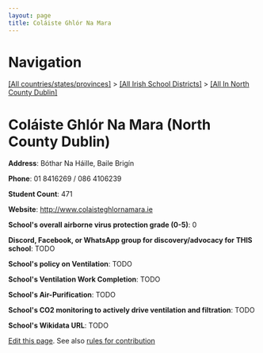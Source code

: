 ```yaml
---
layout: page
title: Coláiste Ghlór Na Mara
---
```

# Navigation

[[All countries/states/provinces]](../../..) > [[All Irish School Districts]](../..) > [[All In North County Dublin]](..)

# Coláiste Ghlór Na Mara (North County Dublin)

**Address**: Bóthar Na Háille, Baile Brigín

**Phone**: 01 8416269 / 086 4106239

**Student Count**: 471

**Website**: <http://www.colaisteghlornamara.ie>

**School's overall airborne virus protection grade (0-5)**: 0

**Discord, Facebook, or WhatsApp group for discovery/advocacy for THIS school**: TODO

**School's policy on Ventilation**: TODO

**School's Ventilation Work Completion**: TODO

**School's Air-Purification**: TODO

**School's CO2 monitoring to actively drive ventilation and filtration**: TODO

**School's Wikidata URL**: TODO


[Edit this page](https://github.com/ventilate-schools/Ireland/edit/main/./Dublin_North_County_Dublin/Coláiste_Ghlór_Na_Mara.md). See also [rules for contribution](../../../contribution-rules/)